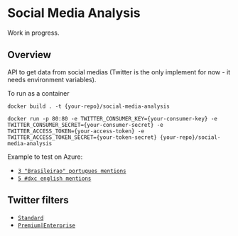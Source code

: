 # Social Media Analysis

Work in progress.

## Overview

API to get data from social medias (Twitter is the only implement for now - it needs environment variables).

To run as a container

```
docker build . -t {your-repo}/social-media-analysis

docker run -p 80:80 -e TWITTER_CONSUMER_KEY={your-consumer-key} -e TWITTER_CONSUMER_SECRET={your-consumer-secret} -e TWITTER_ACCESS_TOKEN={your-access-token} -e TWITTER_ACCESS_TOKEN_SECRET={your-token-secret} {your-repo}/social-media-analysis
```

Example to test on Azure:
* [`3 "Brasileirao" portugues mentions`](https://social-media-analysis.azurewebsites.net/socialmedia/twitter/brasileirao/pt?count=3&lang=pt)
* [`5 #dxc english mentions`](https://social-media-analysis.azurewebsites.net/socialmedia/twitter/%23dxc/pt?count=5&lang=en)

## Twitter filters

* [`Standard`](https://developer.twitter.com/en/docs/twitter-api/v1/tweets/search/guides/standard-operators)
* [`Premium|Enterprise`](https://developer.twitter.com/en/docs/twitter-api/v1/tweets/search/guides/premium-operators)

